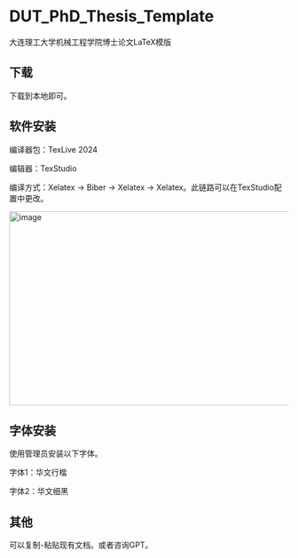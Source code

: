# DUT_PhD_Thesis_Template
大连理工大学机械工程学院博士论文LaTeX模版


## 下载
下载到本地即可。

## 软件安装

编译器包：TexLive 2024

编辑器：TexStudio

编译方式：Xelatex -> Biber -> Xelatex -> Xelatex。此链路可以在TexStudio配置中更改。

<img width="1091" height="350" alt="image" src="https://github.com/user-attachments/assets/e11ca9cc-4f3b-4505-bd9a-afce8c0962f8" />



## 字体安装

使用管理员安装以下字体。

字体1：华文行楷

字体2：华文细黑


## 其他

可以复制-粘贴现有文档。或者咨询GPT。

